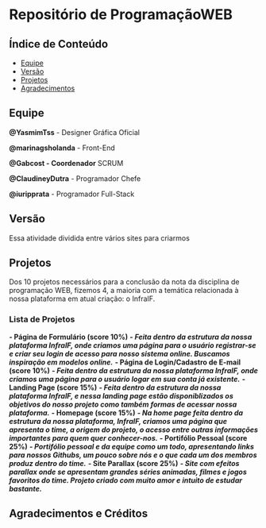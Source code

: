 # Repositório de ProgramaçãoWEB

## Índice de Conteúdo
- [Equipe](#equipe)
- [Versão](#versão)
- [Projetos](#projetos)
- [Agradecimentos](#agradecimentos--créditos)

## Equipe

**@YasmimTss** - Designer Gráfica Oficial

**@marinagsholanda** - Front-End

**@Gabcost - Coordenador** SCRUM

**@ClaudineyDutra** - Programador Chefe

**@iuripprata** - Programador Full-Stack

## Versão
Essa atividade dividida entre vários sites para criarmos

## Projetos
Dos 10 projetos necessários para a conclusão da nota da disciplina de programação WEB, fizemos 4, a maioria com a temática relacionada à nossa plataforma em atual criação: o InfraIF.
### Lista de Projetos
**- Página de Formulário (score 10%)**
  ***- Feita dentro da estrutura da nossa plataforma InfraIF, onde criamos uma página para o usuário registrar-se e criar seu login de acesso para nosso sistema online. Buscamos inspiração em modelos online.***
**- Página de Login/Cadastro de E-mail (score 10%)**
  ***- Feita dentro da estrutura da nossa plataforma InfraIF, onde criamos uma página para o usuário logar em sua conta já existente.***
**- Landing Page (score 15%)**
  ***- Feita dentro da estrutura da nossa plataforma InfraIF, e nessa landing page estão disponiblizados os objetivos do nosso projeto como também formas de acessar nossa plataforma.***
**- Homepage (score 15%)**
  ***- Na home page feita dentro da estrutura da nossa plataforma, InfraIF, criamos uma página que apresenta o time, a origem do projeto, o acesso entre outras informações importantes para quem quer conhecer-nos.***
**- Portifólio Pessoal (score 25%)**
  ***- Portifólio pessoal e da equipe como um todo, apresentando links para nossos Githubs, um pouco sobre nós e o que cada um dos membros produz dentro do time.***
**- Site Parallax (score 25%)**
  ***- Site com efeitos parallax onde se apresentam grandes séries animadas, filmes e jogos favoritos do time. Projeto criado com muito amor e intuito de estudar bastante.***

## Agradecimentos e Créditos